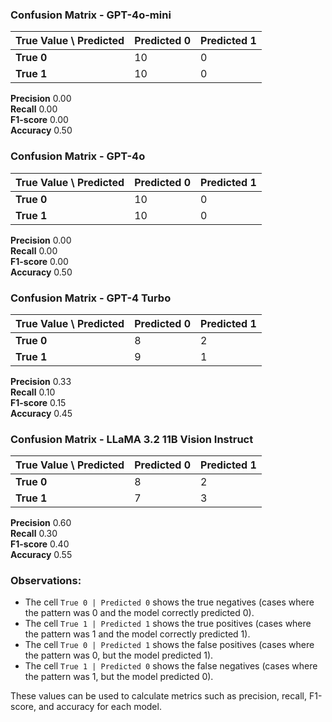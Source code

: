 
### Confusion Matrix - GPT-4o-mini

| True Value \ Predicted | Predicted 0 | Predicted 1 |
|------------------------|-------------|-------------|
| **True 0**             | 10           | 0           |
| **True 1**             | 10           | 0           |

 **Precision**  0.00  
 **Recall**     0.00  
 **F1-score**   0.00  
 **Accuracy**   0.50  

### Confusion Matrix - GPT-4o

| True Value \ Predicted | Predicted 0 | Predicted 1 |
|------------------------|-------------|-------------|
| **True 0**             | 10           | 0           |
| **True 1**             | 10           | 0           |

 **Precision**  0.00  
 **Recall**     0.00  
 **F1-score**   0.00  
 **Accuracy**   0.50  

### Confusion Matrix - GPT-4 Turbo

| True Value \ Predicted | Predicted 0 | Predicted 1 |
|------------------------|-------------|-------------|
| **True 0**             | 8           | 2           |
| **True 1**             | 9           | 1           |

 **Precision**  0.33  
 **Recall**     0.10  
 **F1-score**   0.15  
 **Accuracy**   0.45  

### Confusion Matrix - LLaMA 3.2 11B Vision Instruct

| True Value \ Predicted | Predicted 0 | Predicted 1 |
|------------------------|-------------|-------------|
| **True 0**             | 8           | 2           |
| **True 1**             | 7           | 3           |

 **Precision**  0.60  
 **Recall**     0.30  
 **F1-score**   0.40  
 **Accuracy**   0.55  


### Observations:
- The cell `True 0 | Predicted 0` shows the true negatives (cases where the pattern was 0 and the model correctly predicted 0).
- The cell `True 1 | Predicted 1` shows the true positives (cases where the pattern was 1 and the model correctly predicted 1).
- The cell `True 0 | Predicted 1` shows the false positives (cases where the pattern was 0, but the model predicted 1).
- The cell `True 1 | Predicted 0` shows the false negatives (cases where the pattern was 1, but the model predicted 0).

These values can be used to calculate metrics such as precision, recall, F1-score, and accuracy for each model.
